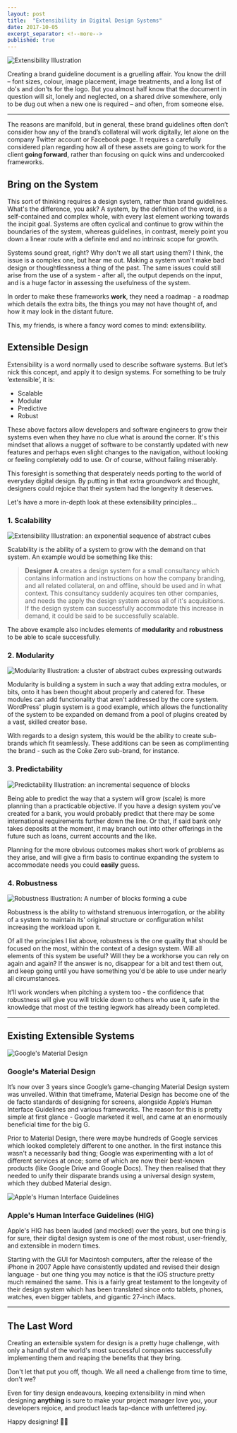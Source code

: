 ```yaml
---
layout: post
title:  "Extensibility in Digital Design Systems"
date: 2017-10-05
excerpt_separator: <!--more-->
published: true
---
```


![Extensibility Illustration](/assets/img/blog-img/extensibility_blog_img.jpg)

Creating a brand guideline document is a gruelling affair. You know the drill – font sizes, colour, image placement, image treatments, and a long list of do's and don'ts for the logo. But you almost half know that the document in question will sit, lonely and neglected, on a shared drive somewhere, only to be dug out when a new one is required – and often, from someone else.

<!--more-->
***
The reasons are manifold, but in general, these brand guidelines often don’t consider how any of the brand’s collateral will work digitally, let alone on the company Twitter account or Facebook page. It requires a carefully considered plan regarding how all of these assets are going to work for the client **going forward**, rather than focusing on quick wins and undercooked frameworks.

## Bring on the System

This sort of thinking requires a design system, rather than brand guidelines. What's the difference, you ask? A system, by the definition of the word, is a self-contained and complex whole, with every last element working towards the incipit goal. Systems are often cyclical and continue to grow within the boundaries of the system, whereas guidelines, in contrast, merely point you down a linear route with a definite end and no intrinsic scope for growth.  

Systems sound great, right? Why don't we all start using them? I think, the issue is a complex one, but hear me out. Making a system won't make bad design or thoughtlessness a thing of the past. The same issues could still arise from the use of a system - after all, the output depends on the input, and is a huge factor in assessing the usefulness of the system.

In order to make these frameworks **work**, they need a roadmap - a roadmap which details the extra bits, the things you may not have thought of, and how it may look in the distant future.

This, my friends, is where a fancy word comes to mind: extensibility.

## Extensible Design

Extensibility is a word normally used to describe software systems. But let’s nick this concept, and apply it to design systems. For something to be truly ‘extensible’, it is:

- Scalable
- Modular
- Predictive
- Robust

These above factors allow developers and software engineers to grow their systems even when they have no clue what is around the corner. It's this mindset that allows a nugget of software to be constantly updated with new features and perhaps even slight changes to the navigation, without looking or feeling completely odd to use. Or of course, without failing miserably.

This foresight is something that desperately needs porting to the world of everyday digital design. By putting in that extra groundwork and thought, designers could rejoice that their system had the longevity it deserves.

Let's have a more in-depth look at these extensibility principles...

### 1. Scalability

![Extensibility Illustration: an exponential sequence of abstract cubes](/assets/img/blog-img/extensibility_scale.jpg)

Scalability is the ability of a system to grow with the demand on that system. An example would be something like this:

> **Designer A** creates a design system for a small consultancy which contains information and instructions on how the company branding, and all related collateral, on and offline, should be used and in what context. This consultancy suddenly acquires ten other companies, and needs the apply the design system across all of it's acquisitions. If the design system can successfully accommodate this increase in demand, it could be said to be successfully scalable.

The above example also includes elements of **modularity** and **robustness** to be able to scale successfully.

### 2. Modularity

![Modularity Illustration: a cluster of abstract cubes expressing outwards](/assets/img/blog-img/extensibility_modularity.jpg)

Modularity is building a system in such a way that adding extra modules, or bits, onto it has been thought about properly and catered for. These modules can add functionality that aren't addressed by the core system. WordPress' plugin system is a good example, which allows the functionality of the system to be expanded on demand from a pool of plugins created by a vast, skilled creator base.

With regards to a design system, this would be the ability to create sub-brands which fit seamlessly. These additions can be seen as complimenting the brand - such as the Coke Zero sub-brand, for instance.

### 3. Predictability

![Predictability Illustration: an incremental sequence of blocks](/assets/img/blog-img/extensibility_predictability.jpg)

Being able to predict the way that a system will grow (scale) is more planning than a practicable objective. If you have a design system you've created for a bank, you would probably predict that there may be some international requirements further down the line. Or that, if said bank only takes deposits at the moment, it may branch out into other offerings in the future such as loans, current accounts and the like.

Planning for the more obvious outcomes makes short work of problems as they arise, and will give a firm basis to continue expanding the system to accommodate needs you could **easily** guess.

### 4. Robustness

![Robustness Illustration: A number of blocks forming a cube](/assets/img/blog-img/extensibility_robustness.jpg)

Robustness is the ability to withstand strenuous interrogation, or the ability of a system to maintain its' original structure or configuration whilst increasing the workload upon it.

Of all the principles I list above, robustness is the one quality that should be focused on the most, within the context of a design system. Will all elements of this system be useful? Will they be a workhorse you can rely on again and again? If the answer is no, disappear for a bit and test them out, and keep going until you have something you'd be able to use under nearly all circumstances.

It'll work wonders when pitching a system too - the confidence that robustness will give you will trickle down to others who use it, safe in the knowledge that most of the testing legwork has already been completed.

***

## Existing Extensible Systems

![Google's Material Design](/assets/img/blog-img/extensibility_material.jpg)

### Google's Material Design

It’s now over 3 years since Google’s game-changing Material Design system was unveiled. Within that timeframe, Material Design has become one of the de facto standards of designing for screens, alongside Apple’s Human Interface Guidelines and various frameworks. The reason for this is pretty simple at first glance - Google marketed it well, and came at an enormously beneficial time for the big G.

Prior to Material Design, there were maybe hundreds of Google services which looked completely different to one another. In the first instance this wasn't a necessarily bad thing; Google was experimenting with a lot of different services at once; some of which are now their best-known products (like Google Drive and Google Docs). They then realised that they needed to unify their disparate brands using a universal design system, which they dubbed Material design.  

![Apple's Human Interface Guidelines](/assets/img/blog-img/extensibility_hig.svg)

### Apple's Human Interface Guidelines (HIG)

Apple's HIG has been lauded (and mocked) over the years, but one thing is for sure, their digital design system is one of the most robust, user-friendly, and extensible in modern times.

Starting with the GUI for Macintosh computers, after the release of the iPhone in 2007 Apple have consistently updated and revised their design language - but one thing you may notice is that the iOS structure pretty much remained the same. This is a fairly great testament to the longevity of their design system which has been translated since onto tablets, phones, watches, even bigger tablets, and gigantic 27-inch iMacs.

***

## The Last Word

Creating an extensible system for design is a pretty huge challenge, with only a handful of the world's most successful companies successfully implementing them and reaping the benefits that they bring.

Don't let that put you off, though. We all need a challenge from time to time, don't we?

Even for tiny design endeavours, keeping extensibility in mind when designing **anything** is sure to make your project manager love you, your developers rejoice, and product leads tap-dance with unfettered joy.

Happy designing! 👨‍🎨
